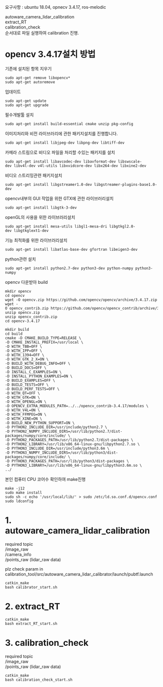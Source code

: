 
요구사항 : ubuntu 18.04, opnecv 3.4.17, ros-melodic

autoware_camera_lidar_calibration   
extract_RT   
calibration_check   
순서대로 파일 실행하여 calibration 진행.   


# opencv 3.4.17설치 방법     

기존에 설치된 항목 지우기   

	sudo apt-get remove libopencv*   
	sudo apt-get autoremove   

업데이트   

	sudo apt-get update   
	sudo apt-get upgrade   

필수개발툴 설치   

	sudo apt-get install build-essential cmake unzip pkg-config   

이미지처리와 비전 라이브러리에 관한 패키지설치를 진행합니다.   

	sudo apt-get install libjpeg-dev libpng-dev libtiff-dev   

카메라 스트림으로 비디오 파일을 처리할 수있는 패키지를 설치   

	sudo apt-get install libavcodec-dev libavformat-dev libswscale-dev libv4l-dev v4l-utils libxvidcore-dev libx264-dev libxine2-dev   

비디오 스트리밍관련 패키지설치   

	sudo apt-get install libgstreamer1.0-dev libgstreamer-plugins-base1.0-dev   

opencv내부의 GUI 작업을 위한 GTX에 관한 라이브러리설치   

	sudo apt-get install libgtk-3-dev   

openGL의 사용을 위한 라이브러리설치   

	sudo apt-get install mesa-utils libgl1-mesa-dri libgtkgl2.0-dev libgtkglext1-dev   

기능 최적화를 위한 라이브러리설치   

	sudo apt-get install libatlas-base-dev gfortran libeigen3-dev   

python관련 설치   

	sudo apt-get install python2.7-dev python3-dev python-numpy python3-numpy   

opencv 다운받아 build   

	mkdir opencv   
	cd opencv   
	wget -O opencv.zip https://github.com/opencv/opencv/archive/3.4.17.zip   
	wget -O opencv_contrib.zip https://github.com/opencv/opencv_contrib/archive/3.4.17.zip   
	unzip opencv.zip   
	unzip opencv_contrib.zip   
	cd opencv-3.4.17   

	mkdir build   
	cd build   
	cmake -D CMAKE_BUILD_TYPE=RELEASE \
	-D CMAKE_INSTALL_PREFIX=/usr/local \
	-D WITH_TBB=OFF \
	-D WITH_IPP=OFF \
	-D WITH_1394=OFF \
	-D WITH_GTK_2_X=ON \
	-D BUILD_WITH_DEBUG_INFO=OFF \
	-D BUILD_DOCS=OFF \
	-D INSTALL_C_EXAMPLES=ON \
	-D INSTALL_PYTHON_EXAMPLES=ON \
	-D BUILD_EXAMPLES=OFF \
	-D BUILD_TESTS=OFF \
	-D BUILD_PERF_TESTS=OFF \
	-D WITH_QT=OFF \
	-D WITH_GTK=ON \
	-D WITH_OPENGL=ON \
	-D OPENCV_EXTRA_MODULES_PATH=../../opencv_contrib-3.4.17/modules \
	-D WITH_V4L=ON \
	-D WITH_FFMPEG=ON \
	-D WITH_XINE=ON \
	-D BUILD_NEW_PYTHON_SUPPORT=ON \
	-D PYTHON2_INCLUDE_DIR=/usr/include/python2.7 \
	-D PYTHON2_NUMPY_INCLUDE_DIRS=/usr/lib/python2.7/dist-packages/numpy/core/include/ \
	-D PYTHON2_PACKAGES_PATH=/usr/lib/python2.7/dist-packages \
	-D PYTHON2_LIBRARY=/usr/lib/x86_64-linux-gnu/libpython2.7.so \
	-D PYTHON3_INCLUDE_DIR=/usr/include/python3.6m \
	-D PYTHON3_NUMPY_INCLUDE_DIRS=/usr/lib/python3/dist-packages/numpy/core/include/ \
	-D PYTHON3_PACKAGES_PATH=/usr/lib/python3/dist-packages \
	-D PYTHON3_LIBRARY=/usr/lib/x86_64-linux-gnu/libpython3.6m.so \
	../   

본인 컴퓨터 CPU 코어수 확인하여 make진행   

	make -j12   
	sudo make install   
	sudo sh -c echo '/usr/local/lib/' > sudo /etc/ld.so.conf.d/opencv.conf   
	sudo ldconfig   

# 1. autoware_camera_lidar_calibration

required topic   
/image_raw   
/camera_info    
/points_raw (lidar_raw data)   

plz check param in calibration_tool/src/autoware_camera_lidar_calibrator/launch/pubtf.launch   


	catkin_make
	bash calibrator_start.sh

# 2. extract_RT

	catkin_make
	bash extract_RT_start.sh

# 3. calibration_check

required topic   
/image_raw   
/points_raw (lidar_raw data)   


	catkin_make
	bash calibration_check_start.sh





